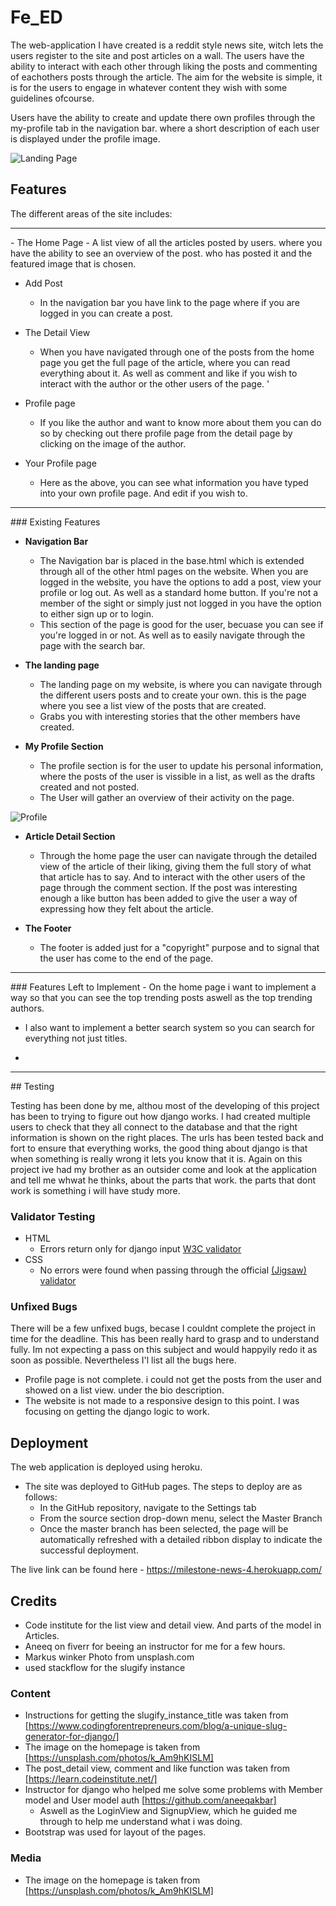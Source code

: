 # Fe_ED

The web-application I have created is a reddit style news site, witch lets the users register to the site and post articles on a wall. The users have the ability to interact with each other through liking the posts and commenting of eachothers posts through the article. The aim for the website is simple, it is for the users to engage in whatever content they wish with some guidelines ofcourse.

Users have the ability to create and update there own profiles through the my-profile tab in the navigation bar. where a short description of each user is displayed under the profile image.


![Landing Page](https://github.com/jacobmolsby93/milestone4/blob/main/media/images/readme-images/Sk%C3%A4rmbild%20(35).png?raw=true)

## Features 
The different areas of the site includes: 
<hr>
- The Home Page 
    - A list view of all the articles posted by users. where you have the ability to see an overview of the post. who has posted it and the featured image that is chosen. 

- Add Post
    - In the navigation bar you have link to the page where if you are logged in you can create a post.

- The Detail View
    - When you have navigated through one of the posts from the home page you get the full page of the article, where you can read everything about it. As well as comment and like if you wish to interact with the author or the other users of the page.
'
- Profile page
    - If you like the author and want to know more about them you can do so by checking out there profile page from the detail page by clicking on the image of the author.

- Your Profile page
    - Here as the above, you can see what information you have typed into your own profile page. And edit if you wish to.
 <hr>
### Existing Features

- __Navigation Bar__

  - The Navigation bar is placed in the base.html which is extended through all of the other html pages on the website. When you are logged in the website, you have the options to add a post, view your profile or log out. As well as a standard home button. 
  If you're not a member of the sight or simply just not logged in you have the option to either sign up or to login. 
  - This section of the page is good for the user, becuase you can see if you're logged in or not. As well as to easily navigate through the page with the search bar.


- __The landing page__

  - The landing page on my website, is where you can navigate through the different users posts and to create your own. this is the page where you see a list view of the posts that are created.
  - Grabs you with interesting stories that the other members have created.


- __My Profile Section__

  - The profile section is for the user to update his personal information, where the posts of the user is vissible in a list, as well as the drafts created and not posted. 
  - The User will gather an overview of their activity on the page.

![Profile](https://github.com/jacobmolsby93/milestone4/blob/main/media/images/readme-images/Sk%C3%A4rmbild%20(36).png?raw=true)

- __Article Detail Section__

  - Through the home page the user can navigate through the detailed view of the article of their liking, giving them the full story of what that article has to say. And to interact with the other users of the page through the comment section. If the post was interesting enough a like button has been added to give the user a way of expressing how they felt about the article. 


- __The Footer__ 

  - The footer is added just for a "copyright" purpose and to signal that the user has come to the end of the page.

<hr>
### Features Left to Implement
- On the home page i want to implement a way so that you can see the top trending posts aswell as the top trending authors.

- I also want to implement a better search system so you can search for everything not just titles.

-  
<hr>
## Testing 

Testing has been done by me, althou most of the developing of this project has been to trying to figure out how django works. I had created multiple users to check that they all connect to the database and that the right information is shown on the right places. The urls has been tested back and fort to ensure that everything works, the good thing about django is that when something is really wrong it lets you know that it is. 
Again on this project ive had my brother as an outsider come and look at the application and tell me whwat he thinks, about the parts that work. the parts that dont work is something i will have study more. 

### Validator Testing 

- HTML
  - Errors return only for django input [W3C validator](https://github.com/jacobmolsby93/milestone4/blob/main/media/images/readme-images/Sk%C3%A4rmbild%20(42).png?raw=true)
- CSS
  - No errors were found when passing through the official [(Jigsaw) validator](https://github.com/jacobmolsby93/milestone4/blob/main/media/images/readme-images/css-validator.png?raw=true)

### Unfixed Bugs
There will be a few unfixed bugs, becase I couldnt complete the project in time for the deadline. This has been really hard to grasp and to understand fully. Im not expecting a pass on this subject and would happyily redo it as soon as possible.
Nevertheless I'l list all the bugs here.

- Profile page is not complete. i could not get the posts from the user and showed on a list view. under the bio description.
- The website is not made to a responsive design to this point. I was focusing on getting the django logic to work.


## Deployment
The web application is deployed using heroku.

- The site was deployed to GitHub pages. The steps to deploy are as follows: 
  - In the GitHub repository, navigate to the Settings tab 
  - From the source section drop-down menu, select the Master Branch
  - Once the master branch has been selected, the page will be automatically refreshed with a detailed ribbon display to indicate the successful deployment. 

The live link can be found here - https://milestone-news-4.herokuapp.com/

## Credits 
- Code institute for the list view and detail view. And parts of the model in Articles.
- Aneeq on fiverr for beeing an instructor for me for a few hours.
- Markus winker Photo from unsplash.com
- used stackflow for the slugify instance

### Content 
- Instructions for getting the slugify_instance_title was taken from [https://www.codingforentrepreneurs.com/blog/a-unique-slug-generator-for-django/]
- The image on the homepage is taken from [https://unsplash.com/photos/k_Am9hKISLM]
- The post_detail view, comment and like function was taken from [https://learn.codeinstitute.net/]
- Instructor for django who helped me solve some problems with Member model and User model auth [https://github.com/aneeqakbar]
  - Aswell as the LoginView and SignupView, which he guided me through to help me understand what i was doing.
- Bootstrap was used for layout of the pages.

### Media

- The image on the homepage is taken from [https://unsplash.com/photos/k_Am9hKISLM]



